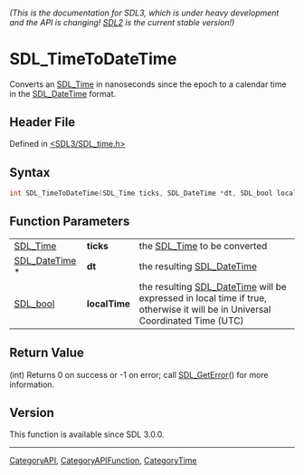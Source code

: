###### (This is the documentation for SDL3, which is under heavy development and the API is changing! [SDL2](https://wiki.libsdl.org/SDL2/) is the current stable version!)
# SDL_TimeToDateTime

Converts an [SDL_Time](SDL_Time) in nanoseconds since the epoch to a calendar time in the [SDL_DateTime](SDL_DateTime) format.

## Header File

Defined in [<SDL3/SDL_time.h>](https://github.com/libsdl-org/SDL/blob/main/include/SDL3/SDL_time.h)

## Syntax

```c
int SDL_TimeToDateTime(SDL_Time ticks, SDL_DateTime *dt, SDL_bool localTime);
```

## Function Parameters

|                                |               |                                                                                                                                              |
| ------------------------------ | ------------- | -------------------------------------------------------------------------------------------------------------------------------------------- |
| [SDL_Time](SDL_Time)           | **ticks**     | the [SDL_Time](SDL_Time) to be converted                                                                                                     |
| [SDL_DateTime](SDL_DateTime) * | **dt**        | the resulting [SDL_DateTime](SDL_DateTime)                                                                                                   |
| [SDL_bool](SDL_bool)           | **localTime** | the resulting [SDL_DateTime](SDL_DateTime) will be expressed in local time if true, otherwise it will be in Universal Coordinated Time (UTC) |

## Return Value

(int) Returns 0 on success or -1 on error; call
[SDL_GetError](SDL_GetError)() for more information.

## Version

This function is available since SDL 3.0.0.

----
[CategoryAPI](CategoryAPI), [CategoryAPIFunction](CategoryAPIFunction), [CategoryTime](CategoryTime)

